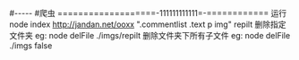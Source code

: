 #-----
#爬虫
===================-111111111111=-============
运行  node index http://jandan.net/ooxx ".commentlist .text p img" repilt
删除指定文件夹 eg: node delFile ./imgs/repilt
删除文件夹下所有子文件 eg: node delFile ./imgs false
